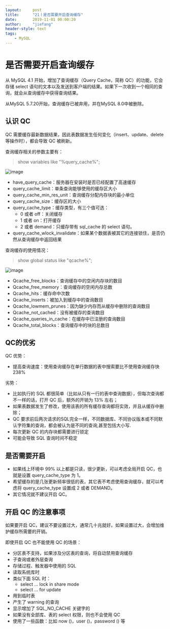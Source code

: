 ```yaml
---
layout:     post
title:      "21丨是否需要开启查询缓存"
date:       2019-11-01 00:00:20
author:     "jiefang"
header-style: text
tags:
    - MySQL
---
```

# 是否需要开启查询缓存
从 MySQL 4.1 开始，增加了查询缓存（Query Cache，简称 QC）的功能，它会存储 select 语句的文本以及发送到客户端的结果。如果下一次收到一个相同的查询，就会从查询缓存中获得查询结果。

从MySQL 5.7.20开始，查询缓存已被弃用，并在MySQL 8.0中被删除。
## 认识 QC
QC 需要缓存最新数据结果，因此表数据发生任何变化（insert、update、delete 等操作时），都会导致 QC 被刷新。

查询缓存相关的参数主要有：
>show variables like "%query_cache%";

![image](https://s2.ax1x.com/2019/11/01/K7TUgg.png)
- have_query_cache：服务器在安装时是否已经配置了高速缓存
- query_cache_limit：单条查询能够使用的缓存区大小
- query_cache_min_res_unit：查询缓存分配内存块的最小单位
- query_cache_size：缓存区的大小
- query_cache_type：缓存类型，有三个值可选：
    - 0 或者 off：关闭缓存
    - 1 或者 on：打开缓存
    - 2 或者 demand：只缓存带有 sql_cache 的 select 语句。
- query_cache_wlock_invalidate：如果某个数据表被其它的连接锁住，是否仍然从查询缓存中返回结果

查询缓存的使用情况：
>show global status like "qcache%";

![image](https://s2.ax1x.com/2019/11/01/K7THPK.png)

- Qcache_free_blocks：查询缓存中的空闲内存块的数目
- Qcache_free_memory：查询缓存的空闲内存总数
- Qcache_hits：缓存命中次数
- Qcache_inserts：被加入到缓存中的查询数目
- Qcache_lowmem_prunes：因为缺少内存而从缓存中删除的查询数目
- Qcache_not_cached：没有被缓存的查询数目
- Qcache_queries_in_cache：在缓存中已注册的查询数目
- Qcache_total_blocks：查询缓存中的块的总数目

## QC的优劣
QC 优势：
- 提高查询速度：使用查询缓存在单行数据的表中搜索要比不使用查询缓存快 238%

劣势：
- 比如执行的 SQL 都很简单（比如从只有一行的表中查询数据），但每次查询都不一样的话，打开 QC 后，额外的开销为 13% 左右；
- 如果表数据发生了修改，使用该表的所有缓存查询都将实效，并且从缓存中删除；
- QC 要求前后两次请求的SQL完全一样，不同数据库、不同协议版本或不同默认字符集的查询，都会被认为是不同的查询,甚至包括大小写.
- 每次更新 QC 的内存块都需要进行锁定
- 可能会导致 SQL 查询时间不稳定

## 是否需要开启

- 如果线上环境中 99% 以上都是只读，很少更新，可以考虑全局开启 QC，也就是设置 query_cache_type 为 1。 
- 希望缓存的是几张更新频率很低的表，其它表不考虑使用查询缓存，就可以考虑将 query_cache_type 设置成 2 或者 DEMAND。
- 其它情况就不建议开启 QC。

## 开启 QC 的注意事项
如果要开启 QC，建议不要设置过大，通常几十兆就好。如果设置过大，会增加维护缓存所需要的开销。

即使开启 QC 也不能使用 QC 的场景：

- 分区表不支持，如果涉及分区表的查询，将自动禁用查询缓存
- 子查询或者外层查询
- 存储过程、触发器中使用的 SQL
- 读取系统库时
- 类似下面 SQL 时：
    - select ... lock in share mode
    - select ... for update
- 用到临时表
- 产生了 warning 的查询
- 显示增加了 SQL_NO_CACHE 关键字的
- 如果没有全部库、表的 select 权限，则也不会使用 QC
- 使用了一些函数：比如 now ()，user ()，password () 等
